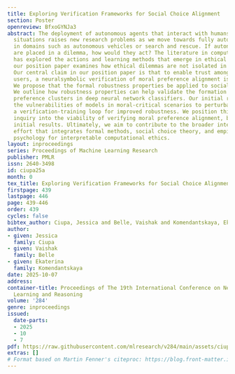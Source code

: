 ```yaml
---
title: Exploring Verification Frameworks for Social Choice Alignment
section: Poster
openreview: BfxoGYNJa3
abstract: The deployment of autonomous agents that interact with humans in safety-critical
  situations raises new research problems as we move towards fully autonomous systems
  in domains such as autonomous vehicles or search and rescue. If autonomous agents
  are placed in a dilemma, how would they act? The literature in computational ethics
  has explored the actions and learning methods that emerge in ethical dilemmas. However,
  our position paper examines how ethical dilemmas are not isolated in a social vacuum.
  Our central claim in our position paper is that to enable trust among all human
  users, a neuralsymbolic verification of moral preference alignment is required.
  We propose that the formal robustness properties be applied to social choice modelling.
  We outline how robustness properties can help validate the formation of stable social
  preference clusters in deep neural network classifiers. Our initial results highlight
  the vulnerabilities of models in moral-critical scenarios to perturbations, suggesting
  a verification-training loop for improved robustness. We position this work as an
  inquiry into the viability of verifying moral preference alignment, based on our
  initial results. Ultimately, we aim to contribute to the broader interdisciplinary
  effort that integrates formal methods, social choice theory, and empirical moral
  psychology for interpretable computational ethics.
layout: inproceedings
series: Proceedings of Machine Learning Research
publisher: PMLR
issn: 2640-3498
id: ciupa25a
month: 0
tex_title: Exploring Verification Frameworks for Social Choice Alignment
firstpage: 439
lastpage: 446
page: 439-446
order: 439
cycles: false
bibtex_author: Ciupa, Jessica and Belle, Vaishak and Komendantskaya, Ekaterina
author:
- given: Jessica
  family: Ciupa
- given: Vaishak
  family: Belle
- given: Ekaterina
  family: Komendantskaya
date: 2025-10-07
address:
container-title: Proceedings of The 19th International Conference on Neurosymbolic
  Learning and Reasoning
volume: '284'
genre: inproceedings
issued:
  date-parts:
  - 2025
  - 10
  - 7
pdf: https://raw.githubusercontent.com/mlresearch/v284/main/assets/ciupa25a/ciupa25a.pdf
extras: []
# Format based on Martin Fenner's citeproc: https://blog.front-matter.io/posts/citeproc-yaml-for-bibliographies/
---
```

